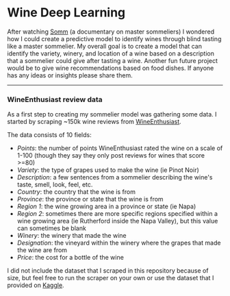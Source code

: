 # Wine Deep Learning

After watching [Somm](http://www.imdb.com/title/tt2204371/) (a documentary on master sommeliers) I wondered how I could create a predictive model to identify wines through blind tasting like a master sommelier. My overall goal is to create a model that can identify the variety, winery, and location of a wine based on a description that a sommelier could give after tasting a wine. Another fun future project would be to give wine recommendations based on food dishes. If anyone has any ideas or insights please share them.

---

### WineEnthusiast review data

As a first step to creating my sommelier model was gathering some data. I started by scraping ~150k wine reviews from [WineEnthusiast](http://www.winemag.com/?s=&drink_type=wine). 

The data consists of 10 fields:

- *Points*: the number of points WineEnthusiast rated the wine on a scale of 1-100 (though they say they only post reviews for wines that score >=80)
- *Variety*: the type of grapes used to make the wine (ie Pinot Noir)
- *Description*: a few sentences from a sommelier describing the wine's taste, smell, look, feel, etc.
- *Country*: the country that the wine is from
- *Province*: the province or state that the wine is from
- *Region 1*: the wine growing area in a province or state (ie Napa)
- *Region 2*: sometimes there are more specific regions specified within a wine growing area (ie Rutherford inside the Napa Valley), but this value can sometimes be blank
- *Winery*: the winery that made the wine
- *Designation*: the vineyard within the winery where the grapes that made the wine are from
- *Price*: the cost for a bottle of the wine 

I did not include the dataset that I scraped in this repository because of size, but feel free to run the scraper on your own or use the dataset that I provided on [Kaggle](https://www.kaggle.com/zynicide/wine-reviews).
